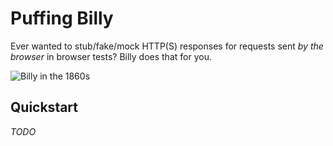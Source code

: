 # Puffing Billy

Ever wanted to stub/fake/mock HTTP(S) responses for requests sent *by the browser*
in browser tests?  Billy does that for you.

![Billy in the 1860s](http://upload.wikimedia.org/wikipedia/commons/0/01/Puffing_Billy_1862.jpg)

## Quickstart

*TODO*
